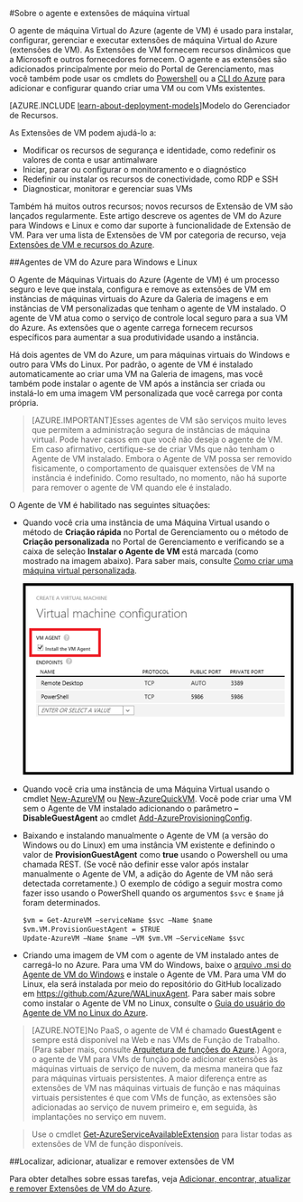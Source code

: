 <properties
 pageTitle="Agente e extensões de VM do Azure | Microsoft Azure"
 description="Fornece uma visão geral do agente e das extensões e de como instalar o agente usando o modelo de implantação clássico."
 services="virtual-machines"
 documentationCenter=""
 authors="squillace"
 manager="timlt"
 editor=""
 tags="azure-service-management"/>

<tags
 ms.service="virtual-machines"
 ms.devlang="na"
 ms.topic="article"
 ms.tgt_pltfrm="vm-multiple"
 ms.workload="infrastructure-services"
 ms.date="01/04/2016"
 ms.author="rasquill"/>

#Sobre o agente e extensões de máquina virtual

O agente de máquina Virtual do Azure (agente de VM) é usado para instalar, configurar, gerenciar e executar extensões de máquina Virtual do Azure (extensões de VM). As Extensões de VM fornecem recursos dinâmicos que a Microsoft e outros fornecedores fornecem. O agente e as extensões são adicionados principalmente por meio do Portal de Gerenciamento, mas você também pode usar os cmdlets do [Powershell](../powershell-install-configure.md) ou a [CLI do Azure](../xplat-cli-install.md) para adicionar e configurar quando criar uma VM ou com VMs existentes.

[AZURE.INCLUDE [learn-about-deployment-models](../../includes/learn-about-deployment-models-classic-include.md)]Modelo do Gerenciador de Recursos.



As Extensões de VM podem ajudá-lo a:

-   Modificar os recursos de segurança e identidade, como redefinir os valores de conta e usar antimalware
-   Iniciar, parar ou configurar o monitoramento e o diagnóstico
-   Redefinir ou instalar os recursos de conectividade, como RDP e SSH
-   Diagnosticar, monitorar e gerenciar suas VMs

Também há muitos outros recursos; novos recursos de Extensão de VM são lançados regularmente. Este artigo descreve os agentes de VM do Azure para Windows e Linux e como dar suporte à funcionalidade de Extensão de VM. Para ver uma lista de Extensões de VM por categoria de recurso, veja [Extensões de VM e recursos do Azure](virtual-machines-extensions-features.md).

##Agentes de VM do Azure para Windows e Linux

O Agente de Máquinas Virtuais do Azure (Agente de VM) é um processo seguro e leve que instala, configura e remove as extensões de VM em instâncias de máquinas virtuais do Azure da Galeria de imagens e em instâncias de VM personalizadas que tenham o agente de VM instalado. O agente de VM atua como o serviço de controle local seguro para a sua VM do Azure. As extensões que o agente carrega fornecem recursos específicos para aumentar a sua produtividade usando a instância.

Há dois agentes de VM do Azure, um para máquinas virtuais do Windows e outro para VMs do Linux. Por padrão, o agente de VM é instalado automaticamente ao criar uma VM na Galeria de imagens, mas você também pode instalar o agente de VM após a instância ser criada ou instalá-lo em uma imagem VM personalizada que você carrega por conta própria.

>[AZURE.IMPORTANT]Esses agentes de VM são serviços muito leves que permitem a administração segura de instâncias de máquina virtual. Pode haver casos em que você não deseja o agente de VM. Em caso afirmativo, certifique-se de criar VMs que não tenham o Agente de VM instalado. Embora o Agente de VM possa ser removido fisicamente, o comportamento de quaisquer extensões de VM na instância é indefinido. Como resultado, no momento, não há suporte para remover o agente de VM quando ele é instalado.

O Agente de VM é habilitado nas seguintes situações:

-   Quando você cria uma instância de uma Máquina Virtual usando o método de **Criação rápida** no Portal de Gerenciamento ou o método de **Criação personalizada** no Portal de Gerenciamento e verificando se a caixa de seleção **Instalar o Agente de VM** está marcada (como mostrado na imagem abaixo). Para saber mais, consulte [Como criar uma máquina virtual personalizada](virtual-machines-create-custom.md).

    ![Caixa de seleção do Agente de VM](media/virtual-machines-extensions-agent-about/IC719409.png)

-   Quando você cria uma instância de uma Máquina Virtual usando o cmdlet [New-AzureVM](https://msdn.microsoft.com/library/azure/dn495254.aspx) ou [New-AzureQuickVM](https://msdn.microsoft.com/library/azure/dn495183.aspx). Você pode criar uma VM sem o Agente de VM instalado adicionando o parâmetro **– DisableGuestAgent** ao cmdlet [Add-AzureProvisioningConfig](https://msdn.microsoft.com/library/azure/dn495299.aspx).

-   Baixando e instalando manualmente o Agente de VM (a versão do Windows ou do Linux) em uma instância VM existente e definindo o valor de **ProvisionGuestAgent** como **true** usando o Powershell ou uma chamada REST. (Se você não definir esse valor após instalar manualmente o Agente de VM, a adição do Agente de VM não será detectada corretamente.) O exemplo de código a seguir mostra como fazer isso usando o PowerShell quando os argumentos `$svc` e `$name` já foram determinados.

        $vm = Get-AzureVM –serviceName $svc –Name $name
        $vm.VM.ProvisionGuestAgent = $TRUE
        Update-AzureVM –Name $name –VM $vm.VM –ServiceName $svc

-   Criando uma imagem de VM com o agente de VM instalado antes de carregá-lo no Azure. Para uma VM do Windows, baixe o [arquivo .msi do Agente de VM do Windows](http://go.microsoft.com/fwlink/?LinkID=394789&clcid=0x409) e instale o Agente de VM. Para uma VM do Linux, ela será instalada por meio do repositório do GitHub localizado em <https://github.com/Azure/WALinuxAgent>. Para saber mais sobre como instalar o Agente de VM no Linux, consulte o [Guia do usuário do Agente de VM no Linux do Azure](virtual-machines-linux-agent-user-guide.md).

>[AZURE.NOTE]No PaaS, o agente de VM é chamado **GuestAgent** e sempre está disponível na Web e nas VMs de Função de Trabalho. (Para saber mais, consulte [Arquitetura de funções do Azure](http://blogs.msdn.com/b/kwill/archive/2011/05/05/windows-azure-role-architecture.aspx).) Agora, o agente de VM para VMs de função pode adicionar extensões às máquinas virtuais de serviço de nuvem, da mesma maneira que faz para máquinas virtuais persistentes. A maior diferença entre as extensões de VM nas máquinas virtuais de função e nas máquinas virtuais persistentes é que com VMs de função, as extensões são adicionadas ao serviço de nuvem primeiro e, em seguida, às implantações no serviço em nuvem.

>Use o cmdlet [Get-AzureServiceAvailableExtension](https://msdn.microsoft.com/library/azure/dn722498.aspx) para listar todas as extensões de VM de função disponíveis.

##Localizar, adicionar, atualizar e remover extensões de VM  

Para obter detalhes sobre essas tarefas, veja [Adicionar, encontrar, atualizar e remover Extensões de VM do Azure](virtual-machines-extensions-install.md).

<!---HONumber=AcomDC_0107_2016-->
